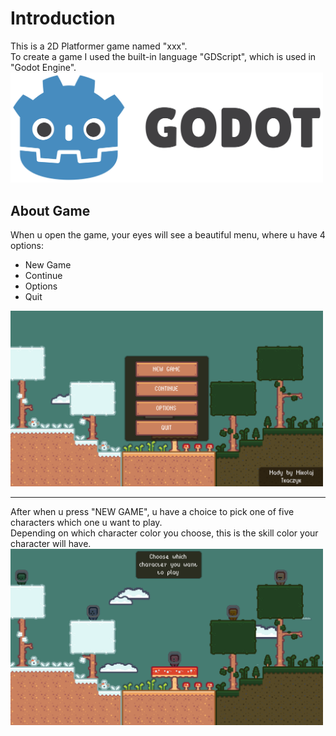 # Introduction
This is a 2D Platformer game named "xxx".  
To create a game I used the built-in language "GDScript", which is used in "Godot Engine".  
<a href="https://godotengine.org/"><img src="icon.svg" width="500"> </a>
## About Game
When u open the game, your eyes will see a beautiful menu, where u have 4 options:  
- New Game
- Continue
- Options
- Quit  
<img src="Menu.png" width="500"/>  

***

After when u press "NEW GAME", u have a choice to pick one of five characters which one u want to play.  
Depending on which character color you choose, this is the skill color your character will have.
<img src="Characters.png" width="500">  
